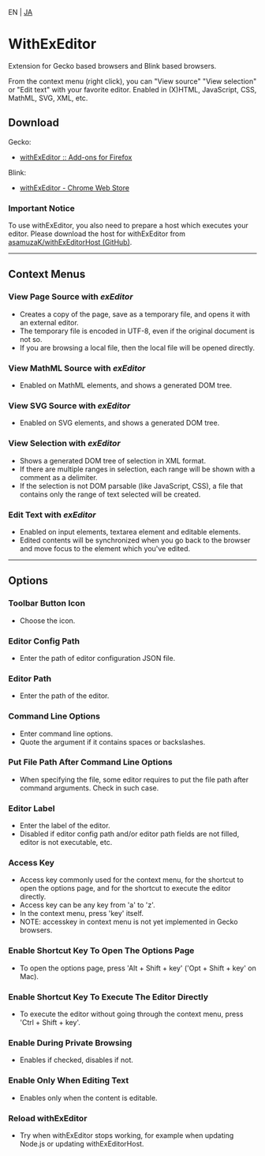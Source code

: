 EN | [JA](./README.ja.md)

# WithExEditor

Extension for Gecko based browsers and Blink based browsers.

From the context menu (right click), you can "View source" "View selection" or "Edit text" with your favorite editor.
Enabled in (X)HTML, JavaScript, CSS, MathML, SVG, XML, etc.

## Download

Gecko:
* [withExEditor :: Add-ons for Firefox](https://addons.mozilla.org/addon/withexeditor/ "withExEditor :: Add-ons for Firefox")

Blink:
* [withExEditor - Chrome Web Store](https://chrome.google.com/webstore/detail/withexeditor/koghhpkkcndhhclklnnnhcpkkplfkgoi "withExEditor - Chrome Web Store")

### Important Notice

To use withExEditor, you also need to prepare a host which executes your editor.
Please download the host for withExEditor from [asamuzaK/withExEditorHost (GitHub)](https://github.com/asamuzaK/withExEditorHost "asamuzaK/withExEditorHost: Native messaging host for withExEditor").

***

## Context Menus

### View Page Source with *exEditor*

* Creates a copy of the page, save as a temporary file, and opens it with an external editor.
* The temporary file is encoded in UTF-8, even if the original document is not so.
* If you are browsing a local file, then the local file will be opened directly.

### View MathML Source with *exEditor*

* Enabled on MathML elements, and shows a generated DOM tree.

### View SVG Source with *exEditor*

* Enabled on SVG elements, and shows a generated DOM tree.

### View Selection with *exEditor*

* Shows a generated DOM tree of selection in XML format.
* If there are multiple ranges in selection, each range will be shown with a comment as a delimiter.
* If the selection is not DOM parsable (like JavaScript, CSS), a file that contains only the range of text selected will be created.

### Edit Text with *exEditor*

* Enabled on input elements, textarea element and editable elements.
* Edited contents will be synchronized when you go back to the browser and move focus to the element which you've edited.

***

## Options

### Toolbar Button Icon

* Choose the icon.

### Editor Config Path

* Enter the path of editor configuration JSON file.

### Editor Path

* Enter the path of the editor.

### Command Line Options

* Enter command line options.
* Quote the argument if it contains spaces or backslashes.

### Put File Path After Command Line Options

* When specifying the file, some editor requires to put the file path after command arguments. Check in such case.

### Editor Label

* Enter the label of the editor.
* Disabled if editor config path and/or editor path fields are not filled, editor is not executable, etc.

### Access Key

* Access key commonly used for the context menu, for the shortcut to open the options page, and for the shortcut to execute the editor directly.
* Access key can be any key from 'a' to 'z'.
* In the context menu, press 'key' itself.
* NOTE: accesskey in context menu is not yet implemented in Gecko browsers.

### Enable Shortcut Key To Open The Options Page

* To open the options page, press 'Alt + Shift + key' ('Opt + Shift + key' on Mac).

### Enable Shortcut Key To Execute The Editor Directly

* To execute the editor without going through the context menu, press 'Ctrl + Shift + key'.

### Enable During Private Browsing

* Enables if checked, disables if not.

### Enable Only When Editing Text

* Enables only when the content is editable.

### Reload withExEditor

* Try when withExEditor stops working, for example when updating Node.js or updating withExEditorHost.
